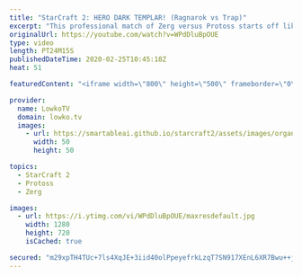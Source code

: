 ```yaml
---
title: "StarCraft 2: HERO DARK TEMPLAR! (Ragnarok vs Trap)"
excerpt: "This professional match of Zerg versus Protoss starts off like most ZvP matchups currently do, with a Stargate and Oracles. Protoss transitions towards the mid game with Archon Immortal Zealot and Psionic Storm, where as Zerg decides to focus on Roach Ravager Ling Bane. The match becomes far more interesting"
originalUrl: https://youtube.com/watch?v=WPdDluBpOUE
type: video
length: PT24M15S
publishedDateTime: 2020-02-25T10:45:18Z
heat: 51

featuredContent: "<iframe width=\"800\" height=\"500\" frameborder=\"0\" src=\"https://www.youtube.com/embed/WPdDluBpOUE\" allow=\"accelerometer; autoplay; encrypted-media; gyroscope; picture-in-picture\" allowfullscreen></iframe>"

provider:
  name: LowkoTV
  domain: lowko.tv
  images:
    - url: https://smartableai.github.io/starcraft2/assets/images/organizations/lowko.tv-50x50.jpg
      width: 50
      height: 50

topics:
  - StarCraft 2
  - Protoss
  - Zerg

images:
  - url: https://i.ytimg.com/vi/WPdDluBpOUE/maxresdefault.jpg
    width: 1280
    height: 720
    isCached: true

secured: "m29xpTH4TUc+7ls4XqJE+3iid40olPpeyefrkLzqT7SN917XEnL6XR7Bwu++jh/7Dn1vhHnR1SCil5Q4xjJjWSP3bOjcj6KbAuNGCoh/cZn19jl6zxfJoJrFYv/uaT8jVMpiBKx7pGP68aRgKMXmacgHtjJiFzZAWJ2JmdwthjSUXxqSdOxzjHaoaY6kiCB+glq0qhLQNnBE7e0t1bcn812fyOlCG+pq5bS0t+hpAqeeyZiXDmmud+C5C5la3Pr4oYZ20fn83LMKxBq+7Db9HeN+RNG854i1hTAF/w7n8uNzqHpomMoVFSs3P9aD7DSkaJ2fhuuL2gaM26brVjZcUpej0hwaWKo5zbhplIIrZnt68NPWsecciaZbtnKu74AlUntqpLbiMxcPMoiRT5zogAXopcjv8oP15Zc3EY00Clo=;ORTY/7l++egN9fsXECGY1A=="
---
```


